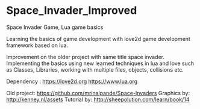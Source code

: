 # Space_Invader_Improved
Space Invader Game, Lua game basics

Learning the basics of game development with love2d game development framework based on lua.

Improvement on the older project with same title space invader.
Implementing the basics using new learned techniques in lua and love such as 
Classes, Libraries, working with multiple files, objects, collisions etc.

Dependency : https://love2d.org
             https://www.lua.org
             
Old project: https://github.com/mrinalpande/Space-Invaders
Graphics by: http://kenney.nl/assets
Tutorial by: http://sheepolution.com/learn/book/14
